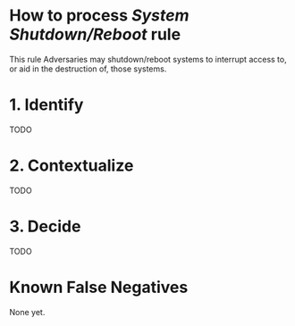 # How to process *System Shutdown/Reboot* rule
This rule Adversaries may shutdown/reboot systems to interrupt access to, or aid in the destruction of, those systems.

# 1. Identify
TODO

# 2. Contextualize
TODO

# 3. Decide
TODO

# Known False Negatives
None yet.
